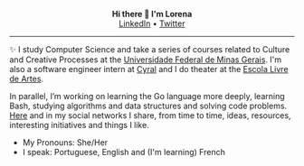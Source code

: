  <p align="center">
  <b>Hi there 👋 I'm Lorena </b><br>
  <a href="https://www.linkedin.com/in/lorenaleao/">LinkedIn</a> •
  <a href="https://twitter.com/llllleao">Twitter</a>
  <!--<br><br>-->
  <!--<img src="">-->
</p>

- - - -

:sparkles: I study Computer Science and take a series of courses related to Culture and Creative Processes at the [Universidade Federal de Minas Gerais](https://ufmg.br/). I'm also a software engineer intern at [Cyral](https://cyral.com/) and I do theater at the [Escola Livre de Artes](http://portalbelohorizonte.com.br/o-que-fazer/arte-e-cultura/centros-culturais/escola-livre-de-artes-arena-da-cultura-ela-arena). 

In parallel, I’m working on learning the Go language more deeply, learning Bash, studying algorithms and data structures and solving code problems. [Here](https://github.com/lorenaleao/hello-world) and in my social networks I share, from time to time, ideas, resources, interesting initiatives and things I like.

- My Pronouns: She/Her
- I speak: Portuguese, English and (I'm learning) French
<!--
**lorenaleao/lorenaleao** is a ✨ _special_ ✨ repository because its `README.md` (this file) appears on your GitHub profile.

Here are some ideas to get you started:

Coisas que me interessam: educação, ler, explorar o mundo e idéias, filosofia, aprender, arte, computação, dançar, fotografia.
- 🌱 I’m currently learning ...
- 👯 I’m looking to collaborate on ...
- 🤔 I’m looking for help with ...
- 💬 Ask me about ...
- 📫 How to reach me: ...
- 😄 Pronouns: ...
- ⚡ Fun fact: ...
-->
